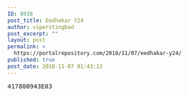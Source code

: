 ```yaml
---
ID: 8938
post_title: Eedhakar Y24
author: viperstingbad
post_excerpt: ""
layout: post
permalink: >
  https://portalrepository.com/2018/11/07/eedhakar-y24/
published: true
post_date: 2018-11-07 01:43:13
---
```

<pre>417800943E03</pre>